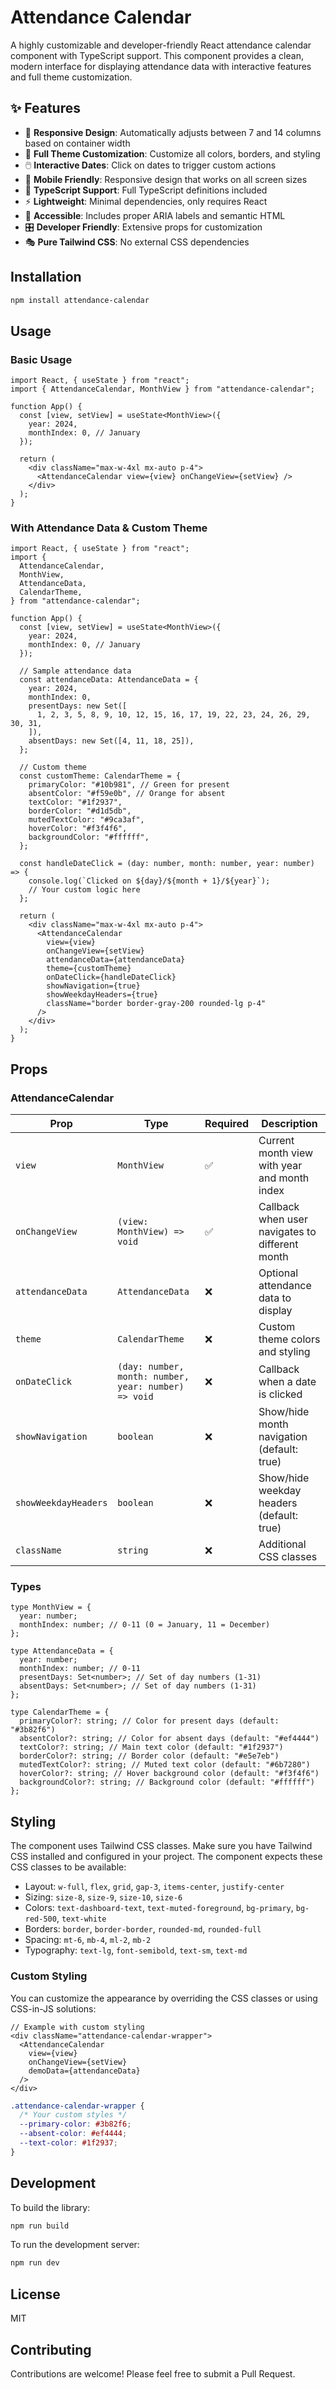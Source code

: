 # Attendance Calendar

A highly customizable and developer-friendly React attendance calendar component with TypeScript support. This component provides a clean, modern interface for displaying attendance data with interactive features and full theme customization.

## ✨ Features

- 📅 **Responsive Design**: Automatically adjusts between 7 and 14 columns based on container width
- 🎨 **Full Theme Customization**: Customize all colors, borders, and styling
- 🖱️ **Interactive Dates**: Click on dates to trigger custom actions
- 📱 **Mobile Friendly**: Responsive design that works on all screen sizes
- 🔧 **TypeScript Support**: Full TypeScript definitions included
- ⚡ **Lightweight**: Minimal dependencies, only requires React
- 🎯 **Accessible**: Includes proper ARIA labels and semantic HTML
- 🎛️ **Developer Friendly**: Extensive props for customization
- 🎭 **Pure Tailwind CSS**: No external CSS dependencies

## Installation

```bash
npm install attendance-calendar
```

## Usage

### Basic Usage

```tsx
import React, { useState } from "react";
import { AttendanceCalendar, MonthView } from "attendance-calendar";

function App() {
  const [view, setView] = useState<MonthView>({
    year: 2024,
    monthIndex: 0, // January
  });

  return (
    <div className="max-w-4xl mx-auto p-4">
      <AttendanceCalendar view={view} onChangeView={setView} />
    </div>
  );
}
```

### With Attendance Data & Custom Theme

```tsx
import React, { useState } from "react";
import {
  AttendanceCalendar,
  MonthView,
  AttendanceData,
  CalendarTheme,
} from "attendance-calendar";

function App() {
  const [view, setView] = useState<MonthView>({
    year: 2024,
    monthIndex: 0, // January
  });

  // Sample attendance data
  const attendanceData: AttendanceData = {
    year: 2024,
    monthIndex: 0,
    presentDays: new Set([
      1, 2, 3, 5, 8, 9, 10, 12, 15, 16, 17, 19, 22, 23, 24, 26, 29, 30, 31,
    ]),
    absentDays: new Set([4, 11, 18, 25]),
  };

  // Custom theme
  const customTheme: CalendarTheme = {
    primaryColor: "#10b981", // Green for present
    absentColor: "#f59e0b", // Orange for absent
    textColor: "#1f2937",
    borderColor: "#d1d5db",
    mutedTextColor: "#9ca3af",
    hoverColor: "#f3f4f6",
    backgroundColor: "#ffffff",
  };

  const handleDateClick = (day: number, month: number, year: number) => {
    console.log(`Clicked on ${day}/${month + 1}/${year}`);
    // Your custom logic here
  };

  return (
    <div className="max-w-4xl mx-auto p-4">
      <AttendanceCalendar
        view={view}
        onChangeView={setView}
        attendanceData={attendanceData}
        theme={customTheme}
        onDateClick={handleDateClick}
        showNavigation={true}
        showWeekdayHeaders={true}
        className="border border-gray-200 rounded-lg p-4"
      />
    </div>
  );
}
```

## Props

### AttendanceCalendar

| Prop                 | Type                                                 | Required | Description                                     |
| -------------------- | ---------------------------------------------------- | -------- | ----------------------------------------------- |
| `view`               | `MonthView`                                          | ✅       | Current month view with year and month index    |
| `onChangeView`       | `(view: MonthView) => void`                          | ✅       | Callback when user navigates to different month |
| `attendanceData`     | `AttendanceData`                                     | ❌       | Optional attendance data to display             |
| `theme`              | `CalendarTheme`                                      | ❌       | Custom theme colors and styling                 |
| `onDateClick`        | `(day: number, month: number, year: number) => void` | ❌       | Callback when a date is clicked                 |
| `showNavigation`     | `boolean`                                            | ❌       | Show/hide month navigation (default: true)      |
| `showWeekdayHeaders` | `boolean`                                            | ❌       | Show/hide weekday headers (default: true)       |
| `className`          | `string`                                             | ❌       | Additional CSS classes                          |

### Types

```tsx
type MonthView = {
  year: number;
  monthIndex: number; // 0-11 (0 = January, 11 = December)
};

type AttendanceData = {
  year: number;
  monthIndex: number; // 0-11
  presentDays: Set<number>; // Set of day numbers (1-31)
  absentDays: Set<number>; // Set of day numbers (1-31)
};

type CalendarTheme = {
  primaryColor?: string; // Color for present days (default: "#3b82f6")
  absentColor?: string; // Color for absent days (default: "#ef4444")
  textColor?: string; // Main text color (default: "#1f2937")
  borderColor?: string; // Border color (default: "#e5e7eb")
  mutedTextColor?: string; // Muted text color (default: "#6b7280")
  hoverColor?: string; // Hover background color (default: "#f3f4f6")
  backgroundColor?: string; // Background color (default: "#ffffff")
};
```

## Styling

The component uses Tailwind CSS classes. Make sure you have Tailwind CSS installed and configured in your project. The component expects these CSS classes to be available:

- Layout: `w-full`, `flex`, `grid`, `gap-3`, `items-center`, `justify-center`
- Sizing: `size-8`, `size-9`, `size-10`, `size-6`
- Colors: `text-dashboard-text`, `text-muted-foreground`, `bg-primary`, `bg-red-500`, `text-white`
- Borders: `border`, `border-border`, `rounded-md`, `rounded-full`
- Spacing: `mt-6`, `mb-4`, `ml-2`, `mb-2`
- Typography: `text-lg`, `font-semibold`, `text-sm`, `text-md`

### Custom Styling

You can customize the appearance by overriding the CSS classes or using CSS-in-JS solutions:

```tsx
// Example with custom styling
<div className="attendance-calendar-wrapper">
  <AttendanceCalendar
    view={view}
    onChangeView={setView}
    demoData={attendanceData}
  />
</div>
```

```css
.attendance-calendar-wrapper {
  /* Your custom styles */
  --primary-color: #3b82f6;
  --absent-color: #ef4444;
  --text-color: #1f2937;
}
```

## Development

To build the library:

```bash
npm run build
```

To run the development server:

```bash
npm run dev
```

## License

MIT

## Contributing

Contributions are welcome! Please feel free to submit a Pull Request.
